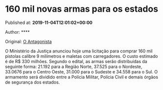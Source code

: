 
# 160 mil novas armas para os estados

Published at: **2019-11-04T12:01:02+00:00**

Author: ****

Original: [O Antagonista](https://www.oantagonista.com/brasil/160-mil-novas-armas-para-os-estados/)

O Ministério da Justiça anunciou hoje uma licitação para comprar 160 mil pistolas calibre 9 milímetros e maletas com carregadores.
O custo estimado é de R$ 330 milhões.
Segundo o edital, as armas serão distribuídas da seguinte forma: 21.192 para a Região Norte, 37.525 para o Nordeste, 33.0676 para o Centro Oeste, 31.000 para o Sudeste e 34.558 para o Sul.
O armamento será dividido entre a Polícia Militar, Polícia Civil e demais órgãos de segurança dos estados.

